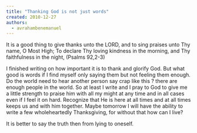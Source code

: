 ```yaml
---
title: "Thanking God is not just words"
created: 2010-12-27
authors: 
  - avrahambenemanuel
---
```


It is a good thing to give thanks unto the LORD, and to sing praises unto Thy name, O Most High; To declare Thy loving kindness in the morning, and Thy faithfulness in the night, (Psalms 92,2-3)

I finished writing on how important it is to thank and glorify God. But what good is words if I find myself only saying them but not feeling them enough. Do the world need to hear another person say crap like this ? there are enough people in the world. So at least I write and I pray to God to give me a little strength to praise him with all my might at any time and in all cases even if I feel it on hard. Recognize that He is here at all times and at all times keeps us and with him together. Maybe tomorrow I will have the ability to write a few wholeheartedly Thanksgiving, for without that how can I live?

It is better to say the truth then from lying to oneself.
